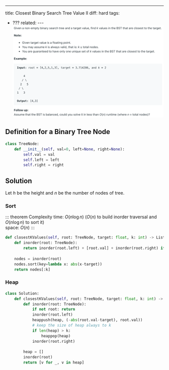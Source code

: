 ---

title: Closest Binary Search Tree Value II
diff: hard
tags:

- ???
  related:
  ---<img class="medium-zoom" src="/algo/closest-binary-search-tree-value-ii.png" alt="https://leetcode.com/problems/closest-binary-search-tree-value-ii">

## Definition for a Binary Tree Node

```py
class TreeNode:
    def __init__(self, val=0, left=None, right=None):
        self.val = val
        self.left = left
        self.right = right
```

## Solution

Let $h$ be the height and $n$ be the number of nodes of tree.

### Sort

::: theorem Complexity
time: $O(n\log n)$ ($O(n)$ to build inorder traversal and $O(n\log n)$ to sort it)  
space: $O(n)$
:::

```py
def closestKValues(self, root: TreeNode, target: float, k: int) -> List[int]:
    def inorder(root: TreeNode):
        return inorder(root.left) + [root.val] + inorder(root.right) if root else []

    nodes = inorder(root)
    nodes.sort(key=lambda x: abs(x-target))
    return nodes[:k]
```

### Heap

```py
class Solution:
    def closestKValues(self, root: TreeNode, target: float, k: int) -> List[int]:
        def inorder(root: TreeNode):
            if not root: return
            inorder(root.left)
            heappush(heap, (-abs(root.val-target), root.val))
            # keep the size of heap always to k
            if len(heap) > k:
                heappop(heap)
            inorder(root.right)

        heap = []
        inorder(root)
        return [v for _, v in heap]
```
